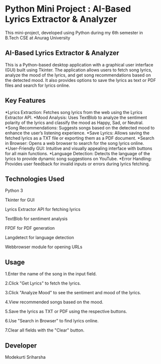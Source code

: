 # Python Mini Project : AI-Based Lyrics Extractor & Analyzer
This mini-project, developed using Python during my 6th semester in B.Tech CSE at Anurag University

**AI-Based Lyrics Extractor & Analyzer**
-----------------------------------------
This is a Python-based desktop application with a graphical user interface (GUI) built using Tkinter. The application allows users to fetch song lyrics, analyze the mood of the lyrics, and get song recommendations based on the detected mood. It also provides options to save the lyrics as text or PDF files and search for lyrics online.

Key Features
-----------------
*Lyrics Extraction: Fetches song lyrics from the web using the Lyrics Extractor API.
*Mood Analysis: Uses TextBlob to analyze the sentiment polarity of the lyrics and classify the mood as Happy, Sad, or Neutral.
*Song Recommendations: Suggests songs based on the detected mood to enhance the user’s listening experience.
*Save Lyrics: Allows saving the fetched lyrics as a TXT file or exporting them as a PDF document.
*Search in Browser: Opens a web browser to search for the song lyrics online.
*User-Friendly GUI: Intuitive and visually appealing interface with buttons for all main functions.
*Language Detection: Detects the language of the lyrics to provide dynamic song suggestions on YouTube.
*Error Handling: Provides user feedback for invalid inputs or errors during lyrics fetching.

Technologies Used
------------------
Python 3

Tkinter for GUI

Lyrics Extractor API for fetching lyrics

TextBlob for sentiment analysis

FPDF for PDF generation

Langdetect for language detection

Webbrowser module for opening URLs

Usage
------
1.Enter the name of the song in the input field. 

2.Click "Get Lyrics" to fetch the lyrics.

3.Click "Analyze Mood" to see the sentiment and mood of the lyrics.

4.View recommended songs based on the mood.

5.Save the lyrics as TXT or PDF using the respective buttons.

6.Use "Search in Browser" to find lyrics online.

7.Clear all fields with the "Clear" button.

Developer
----------
Modekurti Sriharsha
